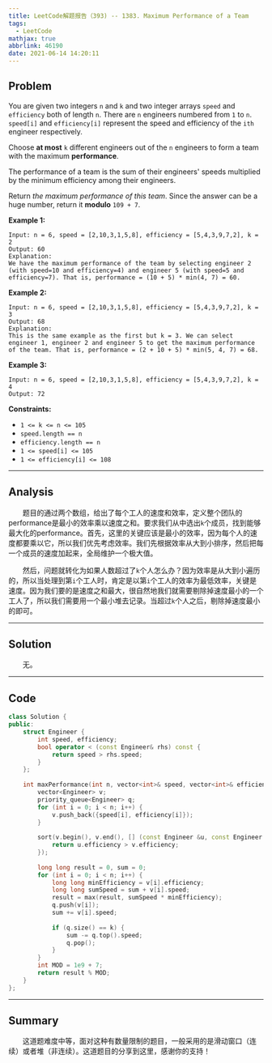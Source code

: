 ```yaml
---
title: LeetCode解题报告（393) -- 1383. Maximum Performance of a Team
tags:
  - LeetCode
mathjax: true
abbrlink: 46190
date: 2021-06-14 14:20:11
---
```


## Problem

You are given two integers `n` and `k` and two integer arrays `speed` and `efficiency` both of length `n`. There are `n` engineers numbered from `1` to `n`. `speed[i]` and `efficiency[i]` represent the speed and efficiency of the `ith` engineer respectively.

Choose **at most** `k` different engineers out of the `n` engineers to form a team with the maximum **performance**.

The performance of a team is the sum of their engineers' speeds multiplied by the minimum efficiency among their engineers.

Return *the maximum performance of this team*. Since the answer can be a huge number, return it **modulo** `109 + 7`.

<!-- more -->

**Example 1:**

```
Input: n = 6, speed = [2,10,3,1,5,8], efficiency = [5,4,3,9,7,2], k = 2
Output: 60
Explanation: 
We have the maximum performance of the team by selecting engineer 2 (with speed=10 and efficiency=4) and engineer 5 (with speed=5 and efficiency=7). That is, performance = (10 + 5) * min(4, 7) = 60.
```

**Example 2:**

```
Input: n = 6, speed = [2,10,3,1,5,8], efficiency = [5,4,3,9,7,2], k = 3
Output: 68
Explanation:
This is the same example as the first but k = 3. We can select engineer 1, engineer 2 and engineer 5 to get the maximum performance of the team. That is, performance = (2 + 10 + 5) * min(5, 4, 7) = 68.
```

**Example 3:**

```
Input: n = 6, speed = [2,10,3,1,5,8], efficiency = [5,4,3,9,7,2], k = 4
Output: 72
```



**Constraints:**

- `1 <= k <= n <= 105`
- `speed.length == n`
- `efficiency.length == n`
- `1 <= speed[i] <= 105`
- `1 <= efficiency[i] <= 108`

------

## Analysis

&emsp;&emsp;题目的通过两个数组，给出了每个工人的速度和效率，定义整个团队的performance是最小的效率乘以速度之和。要求我们从中选出`k`个成员，找到能够最大化的performance。首先，这里的关键应该是最小的效率，因为每个人的速度都要乘以它，所以我们优先考虑效率。我们先根据效率从大到小排序，然后把每一个成员的速度加起来，全局维护一个极大值。

&emsp;&emsp;然后，问题就转化为如果人数超过了`k`个人怎么办？因为效率是从大到小遍历的，所以当处理到第`i`个工人时，肯定是以第`i`个工人的效率为最低效率，关键是速度。因为我们要的是速度之和最大，很自然地我们就需要剔除掉速度最小的一个工人了，所以我们需要用一个最小堆去记录。当超过`k`个人之后，剔除掉速度最小的即可。

------

## Solution

&emsp;&emsp;无。

------

## Code

```c++
class Solution {
public:
    struct Engineer {
        int speed, efficiency;
        bool operator < (const Engineer& rhs) const {
            return speed > rhs.speed;
        }
    };
    
    int maxPerformance(int n, vector<int>& speed, vector<int>& efficiency, int k) {
        vector<Engineer> v;
        priority_queue<Engineer> q;
        for (int i = 0; i < n; i++) {
            v.push_back({speed[i], efficiency[i]});
        }
        
        sort(v.begin(), v.end(), [] (const Engineer &u, const Engineer &v) {
            return u.efficiency > v.efficiency;
        });
        
        long long result = 0, sum = 0;
        for (int i = 0; i < n; i++) {
            long long minEfficiency = v[i].efficiency;
            long long sumSpeed = sum + v[i].speed;
            result = max(result, sumSpeed * minEfficiency);
            q.push(v[i]);
            sum += v[i].speed;
            
            if (q.size() == k) {
                sum -= q.top().speed;
                q.pop();
            }
        }
        int MOD = 1e9 + 7;
        return result % MOD;
    }
};
```

------

## Summary

&emsp;&emsp;这道题难度中等，面对这种有数量限制的题目，一般采用的是滑动窗口（连续）或者堆（非连续）。这道题目的分享到这里，感谢你的支持！
